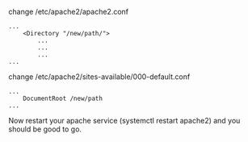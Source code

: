 change /etc/apache2/apache2.conf

```
...
	<Directory "/new/path/">
		...	
		...
		...
...
```

change /etc/apache2/sites-available/000-default.conf

```
...
	DocumentRoot /new/path
...
```

Now restart your apache service (systemctl restart apache2) and you should be good to go.
